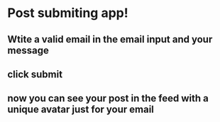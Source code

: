 # Post submiting app!

## Wtite a valid email in the email input and your message

## click submit 

## now you can see your post in the feed with a unique avatar just for your email
